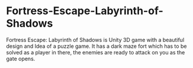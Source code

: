 # Fortress-Escape-Labyrinth-of-Shadows
Fortress Escape: Labyrinth of Shadows is Unity 3D game with a beautiful design and Idea of a puzzle game.
It has a dark maze fort which has to be solved as a player in there, the enemies are ready to attack on you as the gate opens.
